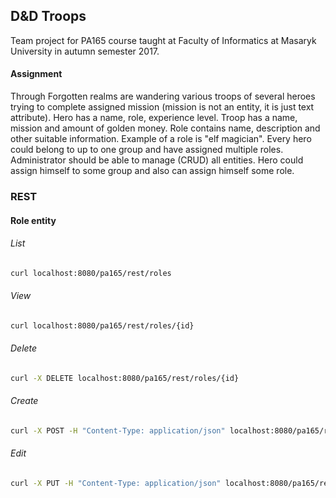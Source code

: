 ## D&D Troops

Team project for PA165 course taught at Faculty of Informatics at Masaryk University in autumn semester 2017.

#### Assignment

Through Forgotten realms are wandering various troops of several heroes trying to complete assigned mission (mission is
not an entity, it is just text attribute). Hero has a name, role, experience level. Troop has a name, mission and amount
of golden money. Role contains name, description and other suitable information. Example of a role is "elf magician".
Every hero could belong to up to one group and have assigned multiple roles. Administrator should be able to manage
(CRUD) all entities. Hero could assign himself to some group and also can assign himself some role.

### REST
#### Role entity

###### List
```bash
curl localhost:8080/pa165/rest/roles
```

###### View
```bash
curl localhost:8080/pa165/rest/roles/{id}
```

###### Delete
```bash
curl -X DELETE localhost:8080/pa165/rest/roles/{id}
```

###### Create
```bash
curl -X POST -H "Content-Type: application/json" localhost:8080/pa165/rest/roles/create --data '{"name":"Fighter","description":"Kung-Fu", "power":"MAGIC","damageMean":30.0,"damageVariance":1.0}'
```

###### Edit
```bash
curl -X PUT -H "Content-Type: application/json" localhost:8080/pa165/rest/roles/{id} --data '{"id":{id},"name":"Noob","description":"Easy target", "power":"MARTIAL_ARTS","damageMean":1.0,"damageVariance":10.0}'
```